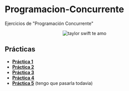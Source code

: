 # Programacion-Concurrente
Ejercicios de "Programación Concurrente"
<p align="center">
  <img src= "https://miro.medium.com/v2/resize:fit:1400/1*-6anm65Ea3w-WkdMxp1NiA.gif" alt = "taylor swift te amo"/>
</p>

## Prácticas
* [**Práctica 1**](https://github.com/agusrnfr/Programacion-Concurrente/blob/main/Practicas/Practica%201/Practica1.md)
* [**Práctica 2**](https://github.com/agusrnfr/Programacion-Concurrente/blob/main/Practicas/Practica%202/Practica2.md)
* [**Práctica 3**](https://github.com/agusrnfr/Programacion-Concurrente/blob/main/Practicas/Practica%203/Practica3.md)
* [**Práctica 4**](https://github.com/agusrnfr/Programacion-Concurrente/blob/main/Practicas/Practica%204/Practica4.md)
* [**Práctica 5**](https://github.com/agusrnfr/Programacion-Concurrente/blob/main/Practicas/Practica%205/Practica5.md) (tengo que pasarla todavia)


